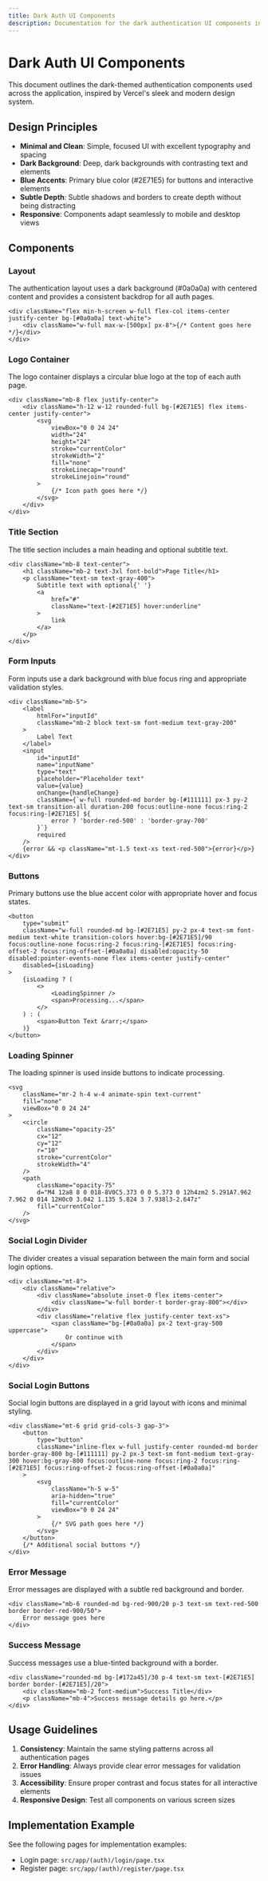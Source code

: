 ```yaml
---
title: Dark Auth UI Components
description: Documentation for the dark authentication UI components inspired by Vercel
---
```


# Dark Auth UI Components

This document outlines the dark-themed authentication components used across the application, inspired by Vercel's sleek and modern design system.

## Design Principles

-   **Minimal and Clean**: Simple, focused UI with excellent typography and spacing
-   **Dark Background**: Deep, dark backgrounds with contrasting text and elements
-   **Blue Accents**: Primary blue color (#2E71E5) for buttons and interactive elements
-   **Subtle Depth**: Subtle shadows and borders to create depth without being distracting
-   **Responsive**: Components adapt seamlessly to mobile and desktop views

## Components

### Layout

The authentication layout uses a dark background (#0a0a0a) with centered content and provides a consistent backdrop for all auth pages.

```tsx
<div className="flex min-h-screen w-full flex-col items-center justify-center bg-[#0a0a0a] text-white">
	<div className="w-full max-w-[500px] px-8">{/* Content goes here */}</div>
</div>
```

### Logo Container

The logo container displays a circular blue logo at the top of each auth page.

```tsx
<div className="mb-8 flex justify-center">
	<div className="h-12 w-12 rounded-full bg-[#2E71E5] flex items-center justify-center">
		<svg
			viewBox="0 0 24 24"
			width="24"
			height="24"
			stroke="currentColor"
			strokeWidth="2"
			fill="none"
			strokeLinecap="round"
			strokeLinejoin="round"
		>
			{/* Icon path goes here */}
		</svg>
	</div>
</div>
```

### Title Section

The title section includes a main heading and optional subtitle text.

```tsx
<div className="mb-8 text-center">
	<h1 className="mb-2 text-3xl font-bold">Page Title</h1>
	<p className="text-sm text-gray-400">
		Subtitle text with optional{' '}
		<a
			href="#"
			className="text-[#2E71E5] hover:underline"
		>
			link
		</a>
	</p>
</div>
```

### Form Inputs

Form inputs use a dark background with blue focus ring and appropriate validation styles.

```tsx
<div className="mb-5">
	<label
		htmlFor="inputId"
		className="mb-2 block text-sm font-medium text-gray-200"
	>
		Label Text
	</label>
	<input
		id="inputId"
		name="inputName"
		type="text"
		placeholder="Placeholder text"
		value={value}
		onChange={handleChange}
		className={`w-full rounded-md border bg-[#111111] px-3 py-2 text-sm transition-all duration-200 focus:outline-none focus:ring-2 focus:ring-[#2E71E5] ${
			error ? 'border-red-500' : 'border-gray-700'
		}`}
		required
	/>
	{error && <p className="mt-1.5 text-xs text-red-500">{error}</p>}
</div>
```

### Buttons

Primary buttons use the blue accent color with appropriate hover and focus states.

```tsx
<button
	type="submit"
	className="w-full rounded-md bg-[#2E71E5] py-2 px-4 text-sm font-medium text-white transition-colors hover:bg-[#2E71E5]/90 focus:outline-none focus:ring-2 focus:ring-[#2E71E5] focus:ring-offset-2 focus:ring-offset-[#0a0a0a] disabled:opacity-50 disabled:pointer-events-none flex items-center justify-center"
	disabled={isLoading}
>
	{isLoading ? (
		<>
			<LoadingSpinner />
			<span>Processing...</span>
		</>
	) : (
		<span>Button Text &rarr;</span>
	)}
</button>
```

### Loading Spinner

The loading spinner is used inside buttons to indicate processing.

```tsx
<svg
	className="mr-2 h-4 w-4 animate-spin text-current"
	fill="none"
	viewBox="0 0 24 24"
>
	<circle
		className="opacity-25"
		cx="12"
		cy="12"
		r="10"
		stroke="currentColor"
		strokeWidth="4"
	/>
	<path
		className="opacity-75"
		d="M4 12a8 8 0 018-8V0C5.373 0 0 5.373 0 12h4zm2 5.291A7.962 7.962 0 014 12H0c0 3.042 1.135 5.824 3 7.938l3-2.647z"
		fill="currentColor"
	/>
</svg>
```

### Social Login Divider

The divider creates a visual separation between the main form and social login options.

```tsx
<div className="mt-8">
	<div className="relative">
		<div className="absolute inset-0 flex items-center">
			<div className="w-full border-t border-gray-800"></div>
		</div>
		<div className="relative flex justify-center text-xs">
			<span className="bg-[#0a0a0a] px-2 text-gray-500 uppercase">
				Or continue with
			</span>
		</div>
	</div>
</div>
```

### Social Login Buttons

Social login buttons are displayed in a grid layout with icons and minimal styling.

```tsx
<div className="mt-6 grid grid-cols-3 gap-3">
	<button
		type="button"
		className="inline-flex w-full justify-center rounded-md border border-gray-800 bg-[#111111] py-2 px-3 text-sm font-medium text-gray-300 hover:bg-gray-800 focus:outline-none focus:ring-2 focus:ring-[#2E71E5] focus:ring-offset-2 focus:ring-offset-[#0a0a0a]"
	>
		<svg
			className="h-5 w-5"
			aria-hidden="true"
			fill="currentColor"
			viewBox="0 0 24 24"
		>
			{/* SVG path goes here */}
		</svg>
	</button>
	{/* Additional social buttons */}
</div>
```

### Error Message

Error messages are displayed with a subtle red background and border.

```tsx
<div className="mb-6 rounded-md bg-red-900/20 p-3 text-sm text-red-500 border border-red-900/50">
	Error message goes here
</div>
```

### Success Message

Success messages use a blue-tinted background with a border.

```tsx
<div className="rounded-md bg-[#172a45]/30 p-4 text-sm text-[#2E71E5] border border-[#2E71E5]/20">
	<div className="mb-2 font-medium">Success Title</div>
	<p className="mb-4">Success message details go here.</p>
</div>
```

## Usage Guidelines

1. **Consistency**: Maintain the same styling patterns across all authentication pages
2. **Error Handling**: Always provide clear error messages for validation issues
3. **Accessibility**: Ensure proper contrast and focus states for all interactive elements
4. **Responsive Design**: Test all components on various screen sizes

## Implementation Example

See the following pages for implementation examples:

-   Login page: `src/app/(auth)/login/page.tsx`
-   Register page: `src/app/(auth)/register/page.tsx`
